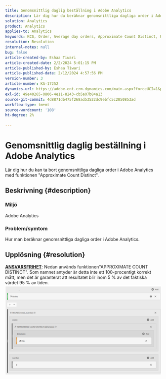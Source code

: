 ```yaml
---
title: Genomsnittlig daglig beställning i Adobe Analytics
description: Lär dig hur du beräknar genomsnittliga dagliga order i Adobe Analytics med funktionen Approximate Count Distinct.
solution: Analytics
product: Analytics
applies-to: Analytics
keywords: KCS, Order, Average day orders, Approximate Count Distinct, Function
resolution: Resolution
internal-notes: null
bug: false
article-created-by: Eshaa Tiwari
article-created-date: 2/2/2024 5:01:15 PM
article-published-by: Eshaa Tiwari
article-published-date: 2/12/2024 4:57:56 PM
version-number: 3
article-number: KA-17252
dynamics-url: https://adobe-ent.crm.dynamics.com/main.aspx?forceUCI=1&pagetype=entityrecord&etn=knowledgearticle&id=9ac69aaa-ecc1-ee11-9079-6045bd006268
exl-id: 49e40265-0806-4e11-8243-cb5a07b84a13
source-git-commit: 4d8871db475f268ad53522dc9ebfc5c2850853ad
workflow-type: tm+mt
source-wordcount: '108'
ht-degree: 2%

---
```


# Genomsnittlig daglig beställning i Adobe Analytics


Lär dig hur du kan ta bort genomsnittliga dagliga order i Adobe Analytics med funktionen &quot;Approximate Count Distinct&quot;.

## Beskrivning {#description}


### Miljö

Adobe Analytics

### Problem/symtom

Hur man beräknar genomsnittliga dagliga order i Adobe Analytics.


## Upplösning {#resolution}


<u><b>ANSVARSFRIHET</b></u>: Nedan används funktionen&quot;APPROXIMATE COUNT DISTINCT&quot;. Som namnet antyder är detta inte ett 100-procentigt korrekt mått, men det är garanterat att resultatet blir inom 5 % av det faktiska värdet 95 % av tiden.
![](assets/62d446f9-58c7-ee11-9079-6045bd0067ea.png)
